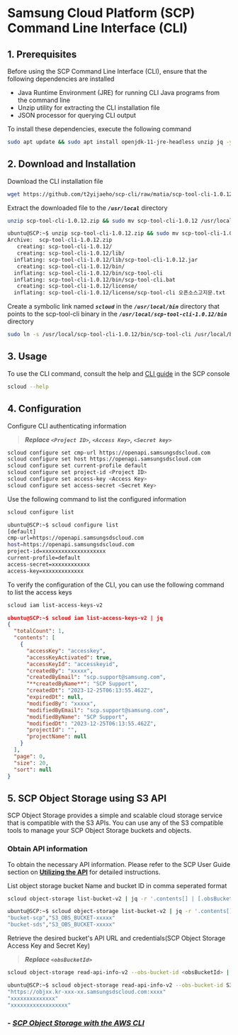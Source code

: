 # Samsung Cloud Platform (SCP) Command Line Interface (CLI)

## 1. Prerequisites

Before using the SCP Command Line Interface (CLI), ensure that the following dependencies are installed

- Java Runtime Environment (JRE) for running CLI Java programs from the command line
- Unzip utility for extracting the CLI installation file
- JSON processor for querying CLI output

To install these dependencies, execute the following command

```sh
sudo apt update && sudo apt install openjdk-11-jre-headless unzip jq -y
```

## 2. Download and Installation

Download the CLI installation file

```sh
wget https://github.com/t2yijaeho/scp-cli/raw/matia/scp-tool-cli-1.0.12.zip
```

Extract the downloaded file to the ***`/usr/local`*** directory

```sh
unzip scp-tool-cli-1.0.12.zip && sudo mv scp-tool-cli-1.0.12 /usr/local/
```

```sh
ubuntu@SCP:~$ unzip scp-tool-cli-1.0.12.zip && sudo mv scp-tool-cli-1.0.12 /usr/local/
Archive:  scp-tool-cli-1.0.12.zip
   creating: scp-tool-cli-1.0.12/
   creating: scp-tool-cli-1.0.12/lib/
  inflating: scp-tool-cli-1.0.12/lib/scp-tool-cli-1.0.12.jar
   creating: scp-tool-cli-1.0.12/bin/
  inflating: scp-tool-cli-1.0.12/bin/scp-tool-cli
  inflating: scp-tool-cli-1.0.12/bin/scp-tool-cli.bat
   creating: scp-tool-cli-1.0.12/license/
  inflating: scp-tool-cli-1.0.12/license/scp-tool-cli 오픈소스고지문.txt
```

Create a symbolic link named ***`scloud`*** in the ***`/usr/local/bin`*** directory that points to the scp-tool-cli binary in the ***`/usr/local/scp-tool-cli-1.0.12/bin`*** directory

```sh
sudo ln -s /usr/local/scp-tool-cli-1.0.12/bin/scp-tool-cli /usr/local/bin/scloud
```

## 3. Usage

To use the CLI command, consult the help and [CLI guide](https://cloud.samsungsds.com/openapiguide/#/docs/v2-en-overview-overview) in the SCP console

```sh
scloud --help
```

## 4. Configuration

Configure CLI authenticating information
>***Replace `<Project ID>`, `<Access Key>`, `<Secret key>`***

```sh
scloud configure set cmp-url https://openapi.samsungsdscloud.com
scloud configure set host https://openapi.samsungsdscloud.com
scloud configure set current-profile default
scloud configure set project-id <Project ID>
scloud configure set access-key <Access Key>
scloud configure set access-secret <Secret Key>
```

Use the following command to list the configured information

```sh
scloud configure list
```

```sh
ubuntu@SCP:~$ scloud configure list
[default]
cmp-url=https://openapi.samsungsdscloud.com
host=https://openapi.samsungsdscloud.com
project-id=xxxxxxxxxxxxxxxxxxxx
current-profile=default
access-secret=xxxxxxxxxxxx
access-key=xxxxxxxxxxxxx
```

To verify the configuration of the CLI, you can use the following command to list the access keys

```sh
scloud iam list-access-keys-v2
```

```json
ubuntu@SCP:~$ scloud iam list-access-keys-v2 | jq
{
  "totalCount": 1,
  "contents": [
    {
      "accessKey": "accesskey",
      "accessKeyActivated": true,
      "accessKeyId": "accesskeyid",
      "createdBy": "xxxxx",
      "createdByEmail": "scp.support@samsung.com",
      "**createdByName**": "SCP Support",
      "createdDt": "2023-12-25T06:13:55.462Z",
      "expiredDt": null,
      "modifiedBy": "xxxxx",
      "modifiedByEmail": "scp.support@samsung.com",
      "modifiedByName": "SCP Support",
      "modifiedDt": "2023-12-25T06:13:55.462Z",
      "projectId": "",
      "projectName": null
    }
  ],
  "page": 0,
  "size": 20,
  "sort": null
}
```

## 5. SCP Object Storage using S3 API

SCP Object Storage provides a simple and scalable cloud storage service that is compatible with the S3 APIs. You can use any of the S3 compatible tools to manage your SCP Object Storage buckets and objects.

### Obtain API information

To obtain the necessary API information. Please refer to the SCP User Guide section on **[Utilizing the API](https://cloud.samsungsds.com/manual/en/scp_user_guide.html#utilizing_object_storage_api)** for detailed instructions.

List object storage bucket Name and bucket ID in comma seperated format

```sh
scloud object-storage list-bucket-v2 | jq -r '.contents[] | [.obsBucketName, .obsBucketId] | @csv'
```

```sh
ubuntu@SCP:~$ scloud object-storage list-bucket-v2 | jq -r '.contents[] | [.obsBucketName, .obsBucketId] | @csv'
"bucket-scp","S3_OBS_BUCKET-xxxxx"
"bucket-sds","S3_OBS_BUCKET-xxxxx"
```

Retrieve the desired bucket's API URL and credentials(SCP Object Storage Access Key and Secret Key)

>***Replace `<obsBucketId>`***

```sh
scloud object-storage read-api-info-v2 --obs-bucket-id <obsBucketId> | jq '.obsRestEndpoint, .obsAccessKey, .obsSecretKey'
```

```sh
ubuntu@SCP:~$ scloud object-storage read-api-info-v2 --obs-bucket-id S3_OBS_BUCKET-xxxxx | jq '.obsRestEndpoint, .obsAccessKey, .obsSecretKey'
"https://objxx.kr-xxx-xx.samsungsdscloud.com:xxxx"
"xxxxxxxxxxxxxx"
"xxxxxxxxxxxxxxxxxx"
```

### - ***[SCP Object Storage with the AWS CLI](SCP-obs-with-aws-cli.md)***
